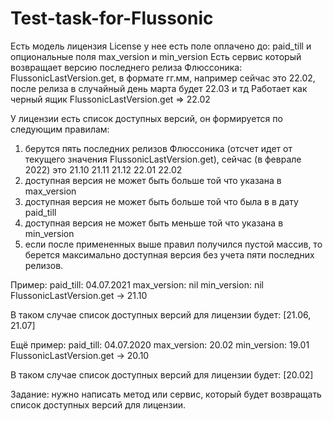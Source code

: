 # Test-task-for-Flussonic
Есть модель лицензия License
у нее есть поле оплачено до: paid_till
и опциональные поля max_version и min_version
Есть сервис который возвращает версию последнего релиза Флюссоника: FlussonicLastVersion.get, в формате гг.мм, например сейчас это 22.02, после релиза в случайный день марта будет 22.03 и тд
Работает как черный ящик
FlussonicLastVersion.get
=> 22.02

У лицензии есть список доступных версий, он формируется по следующим правилам:
1) берутся пять последних релизов Флюссоника (отсчет идет от текущего значения FlussonicLastVersion.get), сейчас (в феврале 2022) это 21.10 21.11 21.12 22.01 22.02
2) доступная версия не может быть больше той что указана в max_version
3) доступная версия не может быть больше той что была в в дату paid_till
3) доступная версия не может быть меньше той что указана в min_version
4) если после примененных выше правил получился пустой массив, то берется максимально доступная версия без учета пяти последних релизов.

Пример:
paid_till: 04.07.2021
max_version: nil
min_version: nil
FlussonicLastVersion.get -> 21.10

В таком случае список доступных версий для лицензии будет: [21.06, 21.07]

Ещё пример:
paid_till: 04.07.2020
max_version: 20.02
min_version: 19.01
FlussonicLastVersion.get -> 20.10

В таком случае список доступных версий для лицензии будет: [20.02]

Задание: нужно написать метод или сервис, который будет возвращать список доступных версий для лицензии.
